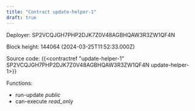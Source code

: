 ```yaml
---
title: "Contract update-helper-1"
draft: true
---
```

Deployer: SP2VCQJGH7PHP2DJK7Z0V48AGBHQAW3R3ZW1QF4N


 



Block height: 144064 (2024-03-25T11:52:33.000Z)

Source code: {{<contractref "update-helper-1" SP2VCQJGH7PHP2DJK7Z0V48AGBHQAW3R3ZW1QF4N update-helper-1>}}

Functions:

* run-update _public_
* can-execute _read_only_
